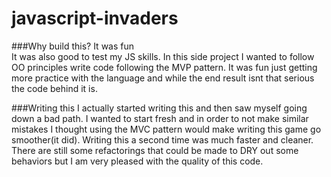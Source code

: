 # javascript-invaders
###Why build this?
It was fun  
It was also good to test my JS skills. In this side project I wanted to follow OO principles write code following the MVP pattern. It was fun just getting more practice with the language and while the end result isnt that serious the code behind it is.

###Writing this
I actually started writing this and then saw myself going down a bad path. I wanted to start fresh and in order to not make similar mistakes I thought using the MVC pattern would make writing this game go smoother(it did). Writing this a second time was much faster and cleaner. There are still some refactorings that could be made to DRY out some behaviors but I am very pleased with the quality of this code. 
